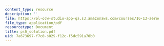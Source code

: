 ```yaml
---
content_type: resource
description: ''
file: https://ol-ocw-studio-app-qa.s3.amazonaws.com/courses/16-13-aerodynamics-of-viscous-fluids-fall-2003/7a673697f7c8b029f12cf5dc591a70b0_ps6_solution.pdf
file_type: application/pdf
resourcetype: Document
title: ps6_solution.pdf
uid: 7a673697-f7c8-b029-f12c-f5dc591a70b0
---
```

